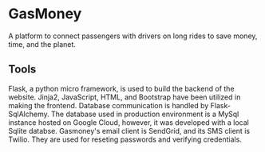 # GasMoney
A platform to connect passengers with drivers on long rides to save money, time, and the planet.

## Tools
Flask, a python micro framework, is used to build the backend of the website. Jinja2, JavaScript, HTML, and Bootstrap have been utilized in making the frontend.
Database communication is handled by Flask-SqlAlchemy. The database used in production environment is a MySql instance hosted on Google Cloud, however, it was developed with a local Sqlite databse.
Gasmoney's email client is SendGrid, and its SMS client is Twilio. They are used for reseting passwords and verifying credentials.
